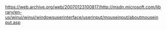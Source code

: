 https://web.archive.org/web/20070123100817/http://msdn.microsoft.com/library/en-us/winui/winui/windowsuserinterface/userinput/mouseinput/aboutmouseinput.asp